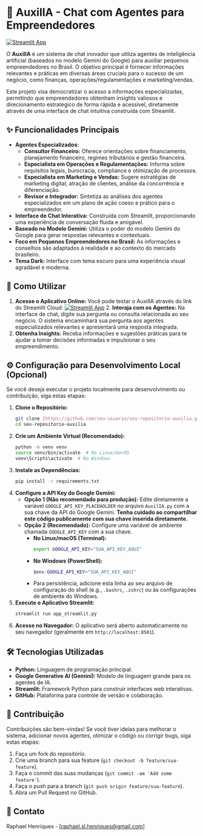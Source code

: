# 🤖 AuxilIA - Chat com Agentes para Empreendedores

[![Streamlit App](https://static.streamlit.io/badges/streamlit_badge_black_white.svg)](https://auxilia-imersao-alura-aib3nadbbppudawtraqmzr.streamlit.app) 

O **AuxilIA** é um sistema de chat inovador que utiliza agentes de inteligência artificial (baseados no modelo Gemini do Google) para auxiliar pequenos empreendedores no Brasil. O objetivo principal é fornecer informações relevantes e práticas em diversas áreas cruciais para o sucesso de um negócio, como finanças, operações/regulamentações e marketing/vendas.

Este projeto visa democratizar o acesso a informações especializadas, permitindo que empreendedores obtenham insights valiosos e direcionamento estratégico de forma rápida e acessível, diretamente através de uma interface de chat intuitiva construída com Streamlit.

## ✨ Funcionalidades Principais

* **Agentes Especializados:**
    * **Consultor Financeiro:** Oferece orientações sobre financiamento, planejamento financeiro, regimes tributários e gestão financeira.
    * **Especialista em Operações e Regulamentações:** Informa sobre requisitos legais, burocracia, compliance e otimização de processos.
    * **Especialista em Marketing e Vendas:** Sugere estratégias de marketing digital, atração de clientes, análise da concorrência e diferenciação.
    * **Revisor e Integrador:** Sintetiza as análises dos agentes especializados em um plano de ação coeso e prático para o empreendedor.
* **Interface de Chat Interativa:** Construída com Streamlit, proporcionando uma experiência de conversação fluida e amigável.
* **Baseado no Modelo Gemini:** Utiliza o poder do modelo Gemini do Google para gerar respostas relevantes e contextuais.
* **Foco em Pequenos Empreendedores no Brasil:** As informações e conselhos são adaptados à realidade e ao contexto do mercado brasileiro.
* **Tema Dark:** Interface com tema escuro para uma experiência visual agradável e moderna.

## 🚀 Como Utilizar

1.  **Acesse o Aplicativo Online:** Você pode testar o AuxilIA através do link do Streamlit Cloud:
    [![Streamlit App](https://static.streamlit.io/badges/streamlit_badge_black_white.svg)](https://auxilia-imersao-alura-aib3nadbbppudawtraqmzr.streamlit.app) 2.  **Interaja com os Agentes:** Na interface de chat, digite sua pergunta ou consulta relacionada ao seu negócio. O sistema encaminhará sua pergunta aos agentes especializados relevantes e apresentará uma resposta integrada.
3.  **Obtenha Insights:** Receba informações e sugestões práticas para te ajudar a tomar decisões informadas e impulsionar o seu empreendimento.

## ⚙️ Configuração para Desenvolvimento Local (Opcional)

Se você deseja executar o projeto localmente para desenvolvimento ou contribuição, siga estas etapas:

1.  **Clone o Repositório:**
    ```bash
    git clone [https://github.com/seu-usuario/seu-repositorio-auxilia.git](https://github.com/seu-usuario/seu-repositorio-auxilia.git)
    cd seu-repositorio-auxilia
    ```
2.  **Crie um Ambiente Virtual (Recomendado):**
    ```bash
    python -m venv venv
    source venv/bin/activate  # No Linux/macOS
    venv\Scripts\activate  # No Windows
    ```
3.  **Instale as Dependências:**
    ```bash
    pip install -r requirements.txt
    ```
4.  **Configure a API Key do Google Gemini:**
    * **Opção 1 (Não recomendado para produção):** Edite diretamente a variável `GOOGLE_API_KEY_PLACEHOLDER` no arquivo `AuxilIA.py` com a sua chave da API do Google Gemini. **Tenha cuidado ao compartilhar este código publicamente com sua chave inserida diretamente.**
    * **Opção 2 (Recomendado):** Configure uma variável de ambiente chamada `GOOGLE_API_KEY` com a sua chave.
        * **No Linux/macOS (Terminal):**
            ```bash
            export GOOGLE_API_KEY="SUA_API_KEY_AQUI"
            ```
        * **No Windows (PowerShell):**
            ```powershell
            $env:GOOGLE_API_KEY="SUA_API_KEY_AQUI"
            ```
        * Para persistência, adicione esta linha ao seu arquivo de configuração do shell (e.g., `.bashrc`, `.zshrc`) ou às configurações de ambiente do Windows.
5.  **Execute o Aplicativo Streamlit:**
    ```bash
    streamlit run app_streamlit.py
    ```
6.  **Acesse no Navegador:** O aplicativo será aberto automaticamente no seu navegador (geralmente em `http://localhost:8501`).

## 🛠️ Tecnologias Utilizadas

* **Python:** Linguagem de programação principal.
* **Google Generative AI (Gemini):** Modelo de linguagem grande para os agentes de IA.
* **Streamlit:** Framework Python para construir interfaces web interativas.
* **GitHub:** Plataforma para controle de versão e colaboração.

## 🤝 Contribuição

Contribuições são bem-vindas\! Se você tiver ideias para melhorar o sistema, adicionar novos agentes, otimizar o código ou corrigir bugs, siga estas etapas:

1.  Faça um fork do repositório.
2.  Crie uma branch para sua feature (`git checkout -b feature/sua-feature`).
3.  Faça o commit das suas mudanças (`git commit -am 'Add some feature'`).
4.  Faça o push para a branch (`git push origin feature/sua-feature`).
5.  Abra um Pull Request no GitHub.



## 📧 Contato

Raphael Henriques - [raphael.sl.henriques@gmail.com]


